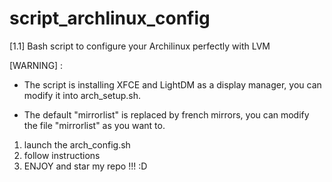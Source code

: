 # script_archlinux_config
[1.1] Bash script to configure your Archilinux perfectly with LVM

[WARNING] :

- The script is installing XFCE and LightDM as a display manager, you can modify it into arch_setup.sh.

- The default "mirrorlist" is replaced by french mirrors, you can modify the file "mirrorlist" as you want to.

1. launch the arch_config.sh
2. follow instructions
3. ENJOY and star my repo !!! :D

